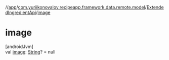 //[app](../../../index.md)/[com.yuriikonovalov.recipeapp.framework.data.remote.model](../index.md)/[ExtendedIngredientApi](index.md)/[image](image.md)

# image

[androidJvm]\
val [image](image.md): [String](https://kotlinlang.org/api/latest/jvm/stdlib/kotlin/-string/index.html)? = null
